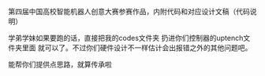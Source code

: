 第四届中国高校智能机器人创意大赛参赛作品，内附代码和对应设计文稿（代码说明）  

学弟学妹如果要跑的话，直接把我的codes文件夹 扔进你们控制器的uptench文件夹里面 就可以了。不过你们硬件设计不一样估计会出报错之外的其他问题吧。

能帮你们提供点思路，就算传承啦

